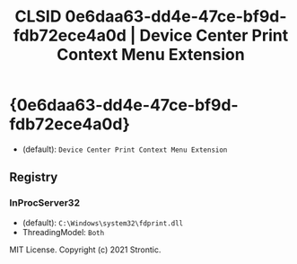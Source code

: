 ﻿---
title: "CLSID 0e6daa63-dd4e-47ce-bf9d-fdb72ece4a0d | Device Center Print Context Menu Extension"
excerpt: What is COM-Object CLSID 0e6daa63-dd4e-47ce-bf9d-fdb72ece4a0d?
---

# {0e6daa63-dd4e-47ce-bf9d-fdb72ece4a0d}

* (default): `Device Center Print Context Menu Extension`

## Registry


### InProcServer32

* (default): `C:\Windows\system32\fdprint.dll`
* ThreadingModel: `Both`

MIT License. Copyright (c) 2021 Strontic.


